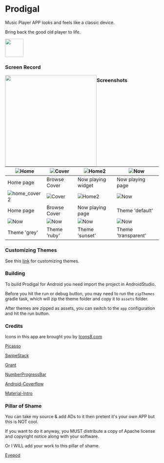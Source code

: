 # Prodigal

Music Player APP looks and feels like a classic device.

Bring back the good old player to life.

<a href="https://play.google.com/store/apps/details?id=bob.sun.prodigal"><img src="artworks/google-play-badge.png" height="60"></a>

### Screen Record

<img style="float:left" src="artworks/demov1.1.gif" width="300"/>


### Screenshots

| ![Home](artworks/home_cover.png)         | ![Cover](artworks/coverflow.png)   | ![Home2](artworks/home_np.png)      | ![Now](artworks/now_playing.png)       |
| ---------------------------------------- | ---------------------------------- | ----------------------------------- | -------------------------------------- |
| Home page                                | Browse Cover                       | Now playing widget                  | Now playing page                       |
| ![home_cover2](artworks/home_cover2.png) | ![Cover](artworks/cover_flow2.png) | ![Home2](artworks/now_playing2.png) | ![Now](artworks/theme_default.png)     |
| Home page                                | Browse Cover                       | Now playing page                    | Theme 'default'                        |
| ![Now](artworks/theme_gray.png)          | ![Now](artworks/theme_ruby.png)    | ![Now](artworks/theme_sunset.png)   | ![Now](artworks/theme_transparent.png) |
| Theme 'grey'                             | Theme 'ruby'                       | Theme 'sunset'                      | Theme 'transparent'                    |



### Customizing Themes

See this [link](https://github.com/SpongeBobSun/Prodigal/blob/master/Themes.md) for customizing themes.



### Building

To build Prodigal for Android you need import the project in AndroidStudio.

Before you hit the run or debug button, you may need to run the `zipThemes` gradle task, which will zip the theme folder and copy it to `assets` folder.

After themes are zipped as assets, you can switch to the `app` configuration and hit the run button.


### Credits

Icons in this app are brought you by [Icons8.com](https://icons8.com)

[Picasso](https://github.com/square/picasso)

[SwipeStack](https://github.com/flschweiger/SwipeStack)

[Grant](https://github.com/anthonycr/Grant)

[NumberProgressBar](https://github.com/daimajia/NumberProgressBar)

[Android-Coverflow](https://github.com/crosswall/Android-Coverflow)

[Material-Intro](https://github.com/HeinrichReimer/material-intro)


### Pillar of Shame

You can take my source & add ADs to it then pretent it's your own APP but this is NOT cool.

If you want to do it anyway, you MUST distribute a copy of Apache license and copyright notice along with your software.

Or I WILL add your work to this pillar of shame.

[Eyepod](https://play.google.com/store/apps/details?id=com.free.musicplayer.eyepod)


